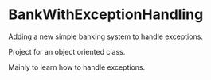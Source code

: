 # BankWithExceptionHandling
Adding a new simple banking system to handle exceptions.

Project for an object oriented class.

Mainly to learn how to handle exceptions.
